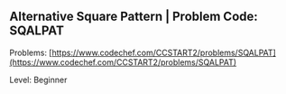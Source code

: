 ## Alternative Square Pattern | Problem Code: SQALPAT
Problems: [https://www.codechef.com/CCSTART2/problems/SQALPAT](https://www.codechef.com/CCSTART2/problems/SQALPAT)

Level: Beginner
